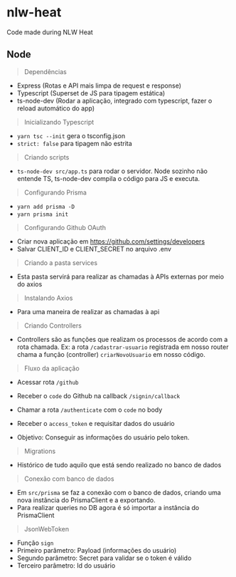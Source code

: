 # nlw-heat
 Code made during NLW Heat

## Node

> Dependências

- Express (Rotas e API mais limpa de request e response)
- Typescript (Superset de JS para tipagem estática)
- ts-node-dev (Rodar a aplicação, integrado com typescript, fazer o reload automático do app)

> Inicializando Typescript

- ```yarn tsc --init``` gera o tsconfig.json
- ```strict: false``` para tipagem não estrita

> Criando scripts

- ```ts-node-dev src/app.ts``` para rodar o servidor. Node sozinho não entende TS, ts-node-dev compila o código para JS e executa.

> Configurando Prisma

- ```yarn add prisma -D```
- ```yarn prisma init```

> Configurando Github OAuth

- Criar nova aplicação em https://github.com/settings/developers
- Salvar CLIENT_ID e CLIENT_SECRET no arquivo .env

> Criando a pasta services

- Esta pasta servirá para realizar as chamadas à APIs externas por meio do axios

> Instalando Axios

- Para uma maneira de realizar as chamadas à api

> Criando Controllers

- Controllers são as funções que realizam os processos de acordo com a rota chamada. Ex: a rota ```/cadastrar-usuario``` registrada em nosso router chama a função (controller) ```criarNovoUsuario``` em nosso código.

> Fluxo da aplicação

- Acessar rota ```/github```
- Receber o ```code``` do Github na callback ```/signin/callback```
- Chamar a rota ```/authenticate``` com o ```code``` no body
- Receber o ```access_token``` e requisitar dados do usuário

- Objetivo: Conseguir as informações do usuário pelo token.

> Migrations

- Histórico de tudo aquilo que está sendo realizado no banco de dados

> Conexão com banco de dados

- Em ```src/prisma``` se faz a conexão com o banco de dados, criando uma nova instância do PrismaClient e a exportando.
- Para realizar queries no DB agora é só importar a instância do PrismaClient

> JsonWebToken

- Função ```sign```
- Primeiro parâmetro: Payload (informações do usuário)
- Segundo parâmetro: Secret para validar se o token é válido
- Terceiro parâmetro: Id do usuário